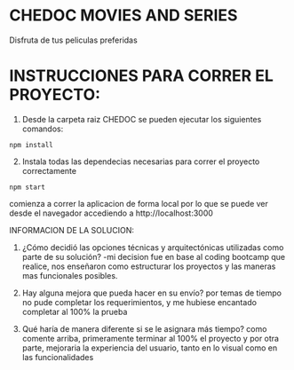 # CHEDOC MOVIES AND SERIES
Disfruta de tus peliculas preferidas

# INSTRUCCIONES PARA CORRER EL PROYECTO: 

1) Desde la carpeta raiz CHEDOC se pueden ejecutar los siguientes comandos: 

```shell
npm install
```

2) Instala todas las dependecias necesarias para correr el proyecto correctamente

```shell
npm start
```

comienza a correr la aplicacion de forma local por lo que se puede ver desde el navegador accediendo a http://localhost:3000 

INFORMACION DE LA SOLUCION: 
1) ¿Cómo decidió las opciones técnicas y arquitectónicas utilizadas como parte de su solución?
 -mi decision fue en base al coding bootcamp que realice, nos enseñaron como estructurar los proyectos y las maneras mas funcionales posibles. 

2) Hay alguna mejora que pueda hacer en su envío?
    por temas de tiempo no pude completar los requerimientos, y me hubiese encantado completar
    al 100% la prueba 

3) Qué haría de manera diferente si se le asignara más tiempo?
    como comente arriba, primeramente terminar al 100% el proyecto y por otra parte, mejoraria
    la experiencia del usuario, tanto en lo visual como en las funcionalidades

